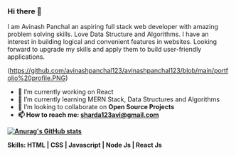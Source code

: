 ### Hi there 👋

I am Avinash Panchal an aspiring full stack web developer with amazing problem solving skills. Love Data Structure and Algorithms. I have an interest in building logical and convenient features in websites. Looking forward to upgrade my skills and apply them to build user-friendly applications.

(https://github.com/avinashpanchal123/avinashpanchal123/blob/main/portfolio%20profile.PNG)


- 🔭 I’m currently working on React
- 🌱 I’m currently learning MERN Stack, Data Structures and Algorithms  
- 👯 I’m looking to collaborate on <b>Open Source Projects <b/>
- 📫 How to reach me: sharda123avi@gmail.com
  
  
  
[![Anurag's GitHub stats](https://github-readme-stats.vercel.app/api?username=avinashpanchal123)](https://github.com/anuraghazra/github-readme-stats)

Skills: HTML | CSS |  Javascript | Node Js | React Js 
